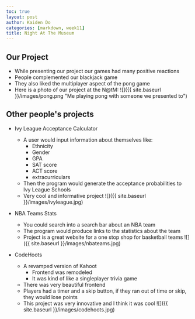 ```yaml
---
toc: true
layout: post
author: Kaiden Do
categories: [markdown, week11]
title: Night At The Museum
---
```


## Our Project
- While presenting our project our games had many positive reactions
- People complemented our blackjack game
- They also liked the multiplayer aspect of the pong game
- Here is a photo of our project at the N@tM:
![]({{ site.baseurl }}/images/pong.png "Me playing pong with someone we presented to")

## Other people's projects
- Ivy League Acceptance Calculator
    - A user would input information about themselves like:
        - Ethnicity
        - Gender
        - GPA
        - SAT score
        - ACT score
        - extracurriculars
    - Then the program would generate the acceptance probabilities to Ivy League Schools
    - Very cool and informative project
    ![]({{ site.baseurl }}/images/ivyleague.jpg)

- NBA Teams Stats
    - You could search into a search bar about an NBA team
    - The program would produce links to the statistics about the team
    - Project is a great website for a one stop shop for basketball teams
    ![]({{ site.baseurl }}/images/nbateams.jpg)

- CodeHoots
    - A revamped version of Kahoot
        - Frontend was remodeled
        - It was kind of like a singleplayer trivia game
    - There was very beautiful frontend
    - Players had a timer and a skip button, if they ran out of time or skip, they would lose points
    - This project was very innovative and I think it was cool
    ![]({{ site.baseurl }}/images/codehoots.jpg)